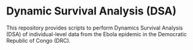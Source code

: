 # Dynamic Survival Analysis (DSA) 
This repository provides scripts to perform Dynamics Survival Analysis (DSA) of individual-level data from the Ebola epidemic in the Democratic Republic of Congo (DRC). 
